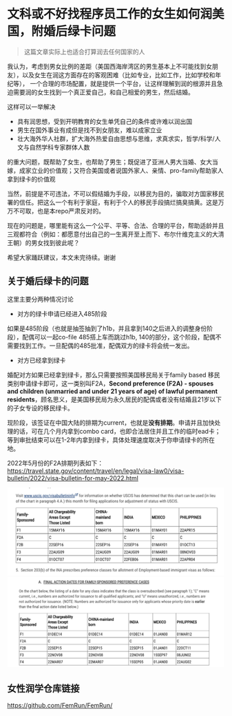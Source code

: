# 文科或不好找程序员工作的女生如何润美国，附婚后绿卡问题

> 这篇文章实际上也适合打算润去任何国家的人

我认为，考虑到男女比例的差距（美国西海岸湾区的男生基本上不可能找到女朋友），以及女生在润这方面存在的客观困难（比如专业，比如工作，比如学校和年纪等），
一个合理的市场配置，就是提供一个平台，让这样理解到润的根源并且急迫需要润的女生找到一个真正爱自己，和自己相爱的男生，然后结婚。

这样可以一举解决

- 具有润思想，受到开明教育的女生单凭自己的条件或许难以润出国
- 男生在国外事业有成但是找不到女朋友，难以成家立业
- 壮大海外华人社群，扩大海外热爱自由思想与思维，求真求实，哲学/科学/人文与自然学科专家群体人数

的重大问题，既帮助了女生，也帮助了男生；既促进了亚洲人男大当婚、女大当嫁，成家立业的价值观；又符合美国或者说国外家人、亲情、pro-family帮助家人拿到绿卡的价值观

当然，前提是不可违法，不可以假结婚为手段，以移民为目的，骗取对方国家移民署的信任。把这么一个有利于家庭，有利于个人的移民手段搞烂搞臭搞黄。这是万万不可取，也是本repo严肃反对的。

现在的问题是，哪里能有这么一个公平、平等、合法、合理的平台，帮助适龄并且三观都符合（例如：都愿意付出自己的一生离开至上而下、布尔什维克主义的大清王朝）的男女找到彼此呢？

希望大家踊跃建议，本文未完待续。谢谢

## 关于婚后绿卡的问题

这里主要分两种情况讨论

- 对方的绿卡申请已经进入485阶段

如果是485阶段（也就是抽签抽到了h1b，并且拿到140之后进入的调整身份阶段），配偶可以一起co-file 485搭上车而跳过h1b, 140的部分，这个阶段，配偶不需要找到工作。一旦配偶的485批准，配偶双方的绿卡将会统一发出。

- 对方已经拿到绿卡

婚配对方如果已经拿到绿卡，那么只需要按照美国移民局关于family based 移民类别申请绿卡即可，这一类别叫F2A，**Second preference (F2A) - spouses and children (unmarried and under 21 years of age) of lawful permanent residents**，顾名思义，是美国移民局为永久居民的配偶或者没有结婚且21岁以下的子女专设的移民绿卡。

现阶段，该签证在中国大陆的排期为current，也就是**没有排期**。申请并且加快处理的话，可在几个月内拿到combo card，也即合法居住并且工作的临时ead卡；等到审批结束可以在1-2年内拿到绿卡，具体处理速度取决于你申请绿卡的所在地。

2022年5月份的F2A排期列表如下： <https://travel.state.gov/content/travel/en/legal/visa-law0/visa-bulletin/2022/visa-bulletin-for-may-2022.html>

![img](imgs/2022年5月份的F2A排期列表A.png)
![img](imgs/2022年5月份的F2A排期列表B.png)

## 女性润学仓库链接
https://github.com/FemRun/FemRun/

